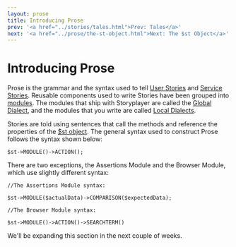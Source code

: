 ```yaml
---
layout: prose
title: Introducing Prose
prev: '<a href="../stories/tales.html">Prev: Tales</a>'
next: '<a href="../prose/the-st-object.html">Next: The $st Object</a>'
---
```


# Introducing Prose

Prose is the grammar and the syntax used to tell [User Stories](/storyplayer/stories/user-stories.html) and [Service Stories](/storyplayer/stories/service-stories.html). Reusable components used to write Stories have been grouped into [modules](/storyplayer/modules/index.html). The modules that ship with Storyplayer are called the [Global Dialect](/storyplayer/prose/global-dialect.html), and the modules that you write are called [Local Dialects](/storyplayer/prose/local-dialects.html).

Stories are told using sentences that call the methods and reference the properties of the [$st object](/storyplayer/prose/the-st-object.html). The general syntax used to construct Prose follows the syntax shown below:

    $st->MODULE()->ACTION();

There are two exceptions, the Assertions Module and the Browser Module, which use slightly different syntax:

    //The Assertions Module syntax:

    $st->MODULE($actualData)->COMPARISON($expectedData);

    //The Browser Module syntax:

    $st->MODULE()->ACTION()->SEARCHTERM()

We'll be expanding this section in the next couple of weeks.